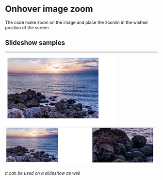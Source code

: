 # Onhover image zoom

The code make zoom on the image and place the zoomin in the wished position of the screen


## Slideshow samples
---


![sample #1](https://github.com/angelparkour499/onhover-image-zoom/blob/master/Sample.png)
![sample #2](https://github.com/angelparkour499/onhover-image-zoom/blob/master/Sample%202.png)


*It can be used on a slideshow as well*
